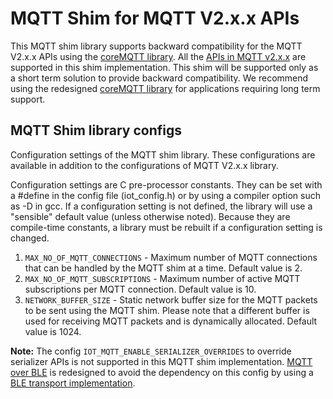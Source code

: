 # MQTT Shim for MQTT V2.x.x APIs

This MQTT shim library supports backward compatibility for the MQTT V2.x.x APIs using the [coreMQTT library](../../../coreMQTT/README.md). All the [APIs in MQTT v2.x.x](include/iot_mqtt.h) are supported in this shim implementation. 
This shim will be supported only as a short term solution to provide backward compatibility. We recommend using the redesigned [coreMQTT library](../../../coreMQTT/README.md) for applications requiring long term support.


## MQTT Shim library configs

Configuration settings of the MQTT shim library. These configurations are available in addition to the configurations of MQTT V2.x.x library.

Configuration settings are C pre-processor constants. They can be set with a #define in the config file (iot_config.h) or by using a compiler option such as -D in gcc. If a configuration setting is not defined, the library will use a "sensible" default value (unless otherwise noted). Because they are compile-time constants, a library must be rebuilt if a configuration setting is changed.

1. `MAX_NO_OF_MQTT_CONNECTIONS` - Maximum number of MQTT connections that can be handled by the MQTT shim at a time. Default value is 2.
2. `MAX_NO_OF_MQTT_SUBSCRIPTIONS` - Maximum number of active MQTT subscriptions per MQTT connection. Default value is 10.
3. `NETWORK_BUFFER_SIZE` - Static network buffer size for the MQTT packets to be sent using the MQTT shim. Please note that a different buffer is used for receiving MQTT packets and is dynamically allocated. Default value is 1024.


**Note:** The config `IOT_MQTT_ENABLE_SERIALIZER_OVERRIDES` to override serializer APIs is not supported in this MQTT shim implementation. [MQTT over BLE](https://docs.aws.amazon.com/freertos/latest/userguide/ble-demo.html#ble-demo-mqtt) is redesigned to avoid the dependency on this config by using a [BLE transport implementation](../ble/src/services/mqtt_ble/iot_ble_mqtt_transport.c).

